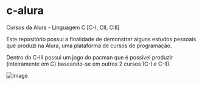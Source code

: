 # c-alura
Cursos da Alura - Linguagem C [C-I, CII, CIII]

Este repositório possui a finalidade de demonstrar alguns estudos pessoais que produzi na Alura, uma plataforma de cursos de programação.

Dentro do C-III possui um jogo do pacman que é possível produzir (inteiramente em C) baseando-se em outros 2 cursos (C-I e C-II).

![image](https://user-images.githubusercontent.com/36644804/110251293-9b0e6f80-7f5e-11eb-9f4b-c117038015d9.png)

